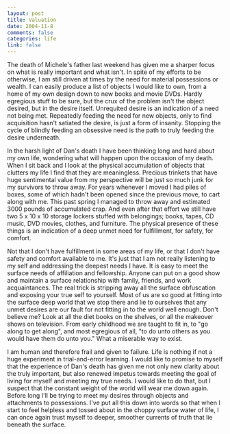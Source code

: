 ```yaml
--- 
layout: post
title: Valuation
date: 2004-11-8
comments: false
categories: life
link: false
---
```

The death of Michele's father last weekend has given me a sharper focus on what is really important and what isn't. In spite of my efforts to be otherwise, I am still driven at times by the need for material possessions or wealth. I can easily produce a list of objects I would like to own, from a home of my own design down to new books and movie DVDs. Hardly egregious stuff to be sure, but the crux of the problem isn't the object desired, but in the desire itself. Unrequited desire is an indication of a need not being met. Repeatedly feeding the need for new objects, only to find acquisition hasn't satiated the desire, is just a form of insanity. Stopping the cycle of blindly feeding an obsessive need is the path to truly feeding the desire underneath.

In the harsh light of Dan's death I have been thinking long and hard about my own life, wondering what will happen upon the occasion of my death. When I sit back and I look at the physical accumulation of objects that clutters my life I find that they are meaningless. Precious trinkets that have huge sentimental value from my perspective will be just so much junk for my survivors to throw away. For years whenever I moved I had piles of boxes, some of which hadn't been opened since the previous move, to cart along with me. This past spring I managed to throw away and estimated 3000 pounds of accumulated crap. And even after that effort we still have two 5 x 10 x 10 storage lockers stuffed with belongings; books, tapes, CD music, DVD movies, clothes, and furniture. The physical presence of these things is an indication of a deep unmet need for fulfillment, for safety, for comfort.

Not that I don't have fulfillment in some areas of my life, or that I don't have safety and comfort available to me. It's just that I am not really listening to my self and addressing the deepest needs I have. It is easy to meet the surface needs of affiliation and fellowship. Anyone can put on a good show and maintain a surface relationship with family, friends, and work acquaintances. The real trick is stripping away all the surface obfuscation and exposing your true self to yourself. Most of us are so good at fitting into the surface deep world that we stop there and lie to ourselves that any unmet desires are our fault for not fitting in to the world well enough. Don't believe me? Look at all the diet books on the shelves, or all the makeover shows on television.  From early childhood we are taught to fit in, to "go along to get along", and most egregious of all, "to do unto others as you would have them do unto you." What a miserable way to exist.

I am human and therefore frail and given to failure. Life is nothing if not a huge experiment in trial-and-error learning. I would like to promise to myself that the experience of Dan's death has given me not only new clarity about the truly important, but also renewed impetus towards meeting the goal of living for myself and meeting my true needs. I would like to do that, but I suspect that the constant weight of the world will wear me down again. Before long I'll be trying to meet my desires through objects and attachments to possessions. I've put all this down into words so that when I start to feel helpless and tossed about in the choppy surface water of life, I can once again trust myself to deeper, smoother currents of truth that lie beneath the surface.
